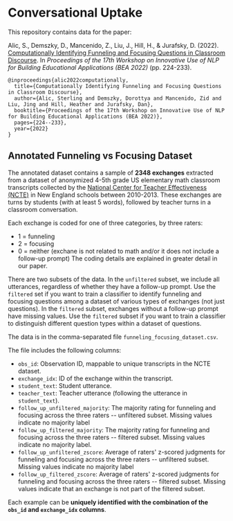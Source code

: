 # Conversational Uptake
This repository contains data for the paper: 


Alic, S., Demszky, D., Mancenido, Z., Liu, J., Hill, H., & Jurafsky, D. (2022). [Computationally Identifying Funneling and Focusing Questions in Classroom Discourse](https://aclanthology.org/2022.bea-1.27.pdf). In _Proceedings of the 17th Workshop on Innovative Use of NLP for Building Educational Applications (BEA 2022)_ (pp. 224-233).


```
@inproceedings{alic2022computationally,
  title={Computationally Identifying Funneling and Focusing Questions in Classroom Discourse},
  author={Alic, Sterling and Demszky, Dorottya and Mancenido, Zid and Liu, Jing and Hill, Heather and Jurafsky, Dan},
  booktitle={Proceedings of the 17th Workshop on Innovative Use of NLP for Building Educational Applications (BEA 2022)},
  pages={224--233},
  year={2022}
}
```

## Annotated Funneling vs Focusing Dataset

The annotated dataset contains a sample of **2348 exchanges** extracted from a dataset of anonymized 4-5th grade US elementary math classroom transcripts collected by the [National Center for Teacher Effectiveness (NCTE)](https://cepr.harvard.edu/ncte) in New England schools between 2010-2013. These exchanges are turns by students (with at least 5 words), followed by teacher turns in a classroom conversation. 

Each exchange is coded for one of three categories, by three raters:
* 1 = funneling
* 2 = focusing
* 0 = neither (exchane is not related to math and/or it does not include a follow-up prompt)
The coding details are explained in greater detail in our paper.

There are two subsets of the data. In the `unfiltered` subset, we include all utterances, regardless of whether they have a follow-up prompt. Use the `filtered` set if you want to train a classifier to identify funneling and focusing questions among a dataset of various types of exchanges (not just questions). In the `filtered` subset, exchanges without a follow-up prompt have missing values. Use the `filtered` subset if you want to train a classifier to distinguish different question types within a dataset of questions. 

The data is in the comma-separated file `funneling_focusing_dataset.csv`.

The file includes the following columns:

* `obs_id`: Observation ID, mappable to unique transcripts in the NCTE dataset.
* `exchange_idx`: ID of the exchange within the transcript.
* `student_text`: Student utterance.
* `teacher_text`: Teacher utterance (following the utterance in `student_text`).
* `follow_up_unfiltered_majority`: The majority rating for funneling and focusing across the three raters -- unfiltered subset. Missing values indicate no majority label
* `follow_up_filtered_majority`: The majority rating for funneling and focusing across the three raters -- filtered subset. Missing values indicate no majority label.
* `follow_up_unfiltered_zscore`: Average of raters' z-scored judgments for funneling and focusing across the three raters -- unfiltered subset.  Missing values indicate no majority label
* `follow_up_filtered_zscore`: Average of raters' z-scored judgments for funneling and focusing across the three raters -- filtered subset. Missing values indicate that an exchange is not part of the filtered subset.

Each example can be **uniquely identified with the combination of the `obs_id` and `exchange_idx` columns**.
